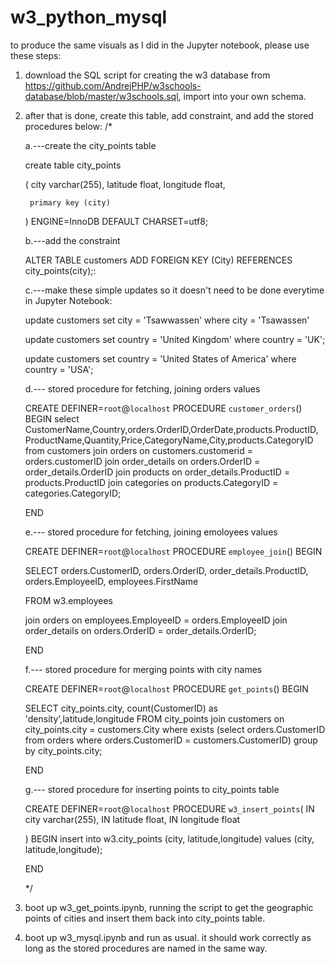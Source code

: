 # w3_python_mysql

to produce the same visuals as I did in the Jupyter notebook, please use these steps:

1. download the SQL script for creating the w3 database from https://github.com/AndrejPHP/w3schools-database/blob/master/w3schools.sql, import into your own schema.
2. after that is done, create this table, add constraint, and add the stored procedures below:
/*

	a.---create the city_points table

	create table city_points

	(
		city  varchar(255),
	    latitude float,
	    longitude float,

	    primary key (city)

	) ENGINE=InnoDB DEFAULT CHARSET=utf8;

	b.---add the constraint

	ALTER TABLE customers
	ADD FOREIGN KEY (City) REFERENCES city_points(city);:

	c.---make these simple updates so it doesn't need to be done everytime in Jupyter Notebook:

	update customers
	set city = 'Tsawwassen'
	where city = 'Tsawassen'


	update customers
	set country = 'United Kingdom'
	where country = 'UK';


	update customers
	set country = 'United States of America'
	where country = 'USA';

	d.--- stored procedure for fetching, joining orders values

	  CREATE DEFINER=`root`@`localhost` PROCEDURE `customer_orders`()
	BEGIN
	select  
	CustomerName,Country,orders.OrderID,OrderDate,products.ProductID, ProductName,Quantity,Price,CategoryName,City,products.CategoryID
	from customers
	join orders on customers.customerid = orders.customerID
	join order_details on orders.OrderID = order_details.OrderID
	join products on order_details.ProductID = products.ProductID
	join categories on products.CategoryID = categories.CategoryID;

	END

	e.--- stored procedure for fetching, joining emoloyees values

	CREATE DEFINER=`root`@`localhost` PROCEDURE `employee_join`()
	BEGIN

	SELECT 
	orders.CustomerID,
	orders.OrderID,
	order_details.ProductID,
	orders.EmployeeID,
	employees.FirstName

	FROM w3.employees

	join orders on employees.EmployeeID = orders.EmployeeID
	join order_details on orders.OrderID = order_details.OrderID;


	END

	f.--- stored procedure for merging points with city names

	CREATE DEFINER=`root`@`localhost` PROCEDURE `get_points`()
	BEGIN

	SELECT city_points.city, count(CustomerID) as 'density',latitude,longitude FROM city_points
	join customers on city_points.city = customers.City
	where exists 
	    (select orders.CustomerID
	      from orders where orders.CustomerID = customers.CustomerID)
	group by city_points.city;

	END

	g.--- stored procedure for inserting points to city_points table

	CREATE DEFINER=`root`@`localhost` PROCEDURE `w3_insert_points`(
	    IN city varchar(255),
	    IN latitude float,
	    IN longitude float

	)
	BEGIN
	insert into w3.city_points (city, latitude,longitude) values (city, latitude,longitude);

	END

	*/

3. boot up w3_get_points.ipynb, running the script to get the geographic points of cities and insert them back into city_points table.
4. boot up w3_mysql.ipynb and run as usual. it should work correctly as long as the stored procedures are named in the same way.
